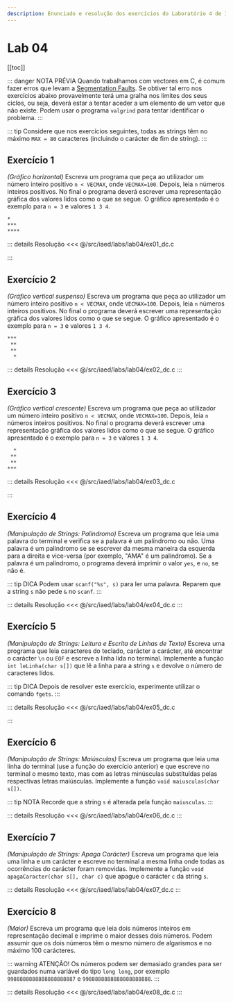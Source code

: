 ```yaml
---
description: Enunciado e resolução dos exercícios do Laboratório 4 de IAED
---
```


# Lab 04

[[toc]]

::: danger NOTA PRÉVIA
Quando trabalhamos com vectores em C, é comum fazer erros que levam a [Segmentation Faults](https://en.wikipedia.org/wiki/Segmentation_fault).
Se obtiver tal erro nos exercícios abaixo provavelmente terá uma gralha nos limites dos seus ciclos, ou seja,
deverá estar a tentar aceder a um elemento de um vetor que não existe.
Podem usar o programa `valgrind` para tentar identificar o problema.
:::

::: tip
Considere que nos exercícios seguintes, todas as strings têm no máximo `MAX = 80` caracteres (incluindo o carácter de fim de string).
:::

## Exercício 1

_(Gráfico horizontal)_ Escreva um programa que peça ao utilizador um número inteiro positivo `n < VECMAX`, onde `VECMAX=100`.
Depois, leia `n` números inteiros positivos.
No final o programa deverá escrever uma representação gráfica dos valores lidos como o que se segue.
O gráfico apresentado é o exemplo para `n = 3` e valores `1 3 4`.

```
*
***
****
```

::: details Resolução
<code-group>
<code-block
title="Diogo Correia">
<<< @/src/iaed/labs/lab04/ex01_dc.c
</code-block>

</code-group>
:::

## Exercício 2

_(Gráfico vertical suspenso)_ Escreva um programa que peça ao utilizador um número inteiro positivo `n < VECMAX`, onde `VECMAX=100`.
Depois, leia `n` números inteiros positivos.
No final o programa deverá escrever uma representação gráfica dos valores lidos como o que se segue.
O gráfico apresentado é o exemplo para `n = 3` e valores `1 3 4`.

```
***
 **
 **
  *
```

::: details Resolução
<code-group>
<code-block
title="Diogo Correia">
<<< @/src/iaed/labs/lab04/ex02_dc.c
</code-block>
</code-group>
:::

## Exercício 3

_(Gráfico vertical crescente)_ Escreva um programa que peça ao utilizador um número inteiro positivo `n < VECMAX`, onde `VECMAX=100`.
Depois, leia `n` números inteiros positivos.
No final o programa deverá escrever uma representação gráfica dos valores lidos como o que se segue.
O gráfico apresentado é o exemplo para `n = 3` e valores `1 3 4`.

```
  *
 **
 **
***
```

::: details Resolução
<code-group>
<code-block
title="Diogo Correia">
<<< @/src/iaed/labs/lab04/ex03_dc.c
</code-block>

</code-group>
:::

## Exercício 4

_(Manipulação de Strings: Palíndromo)_ Escreva um programa que leia uma palavra do terminal e verifica se a palavra é um palíndromo ou não.
Uma palavra é um palíndromo se se escrever da mesma maneira da esquerda para a direita e vice-versa (por exemplo, "AMA" é um palíndromo).
Se a palavra é um palíndromo, o programa deverá imprimir o valor `yes`, e `no`, se não é.

::: tip DICA
Podem usar `scanf("%s", s)` para ler uma palavra. Reparem que a string `s` não pede `&` no `scanf`.
:::

::: details Resolução
<code-group>
<code-block
title="Diogo Correia">
<<< @/src/iaed/labs/lab04/ex04_dc.c
</code-block>
</code-group>
:::

## Exercício 5

_(Manipulação de Strings: Leitura e Escrita de Linhas de Texto)_ Escreva uma programa que leia caracteres do teclado,
carácter a carácter, até encontrar o carácter `\n` ou `EOF` e escreve a linha lida no terminal.
Implemente a função `int leLinha(char s[])` que lê a linha para a string `s` e devolve o número de caracteres lidos.

::: tip DICA
Depois de resolver este exercício, experimente utilizar o comando `fgets`.
:::

::: details Resolução
<code-group>
<code-block
title="Diogo Correia">
<<< @/src/iaed/labs/lab04/ex05_dc.c
</code-block>

</code-group>
:::

## Exercício 6

_(Manipulação de Strings: Maiúsculas)_ Escreva um programa que leia uma linha do terminal
(use a função do exercício anterior) e que escreve no terminal o mesmo texto,
mas com as letras minúsculas substituídas pelas respectivas letras maiúsculas.
Implemente a função `void maiusculas(char s[])`.

::: tip NOTA
Recorde que a string `s` é alterada pela função `maiusculas`.
:::

::: details Resolução
<code-group>
<code-block
title="Diogo Correia">
<<< @/src/iaed/labs/lab04/ex06_dc.c
</code-block>
</code-group>
:::

## Exercício 7

_(Manipulação de Strings: Apaga Carácter)_ Escreva um programa que leia uma linha e um carácter e
escreve no terminal a mesma linha onde todas as ocorrências do carácter foram removidas.
Implemente a função `void apagaCaracter(char s[], char c)` que apague o carácter `c` da string `s`.

::: details Resolução
<code-group>
<code-block
title="Diogo Correia">
<<< @/src/iaed/labs/lab04/ex07_dc.c
</code-block>
</code-group>
:::

## Exercício 8

_(Maior)_ Escreva um programa que leia dois números inteiros em representação decimal e imprime o maior desses dois números.
Podem assumir que os dois números têm o mesmo número de algarismos e no máximo 100 carácteres.

::: warning ATENÇÃO!
Os números podem ser demasiado grandes para ser guardados numa variável do tipo `long long`, por exemplo `9988888888888888888887` e `9988888888888888888888`.
:::

::: details Resolução
<code-group>
<code-block
title="Diogo Correia">
<<< @/src/iaed/labs/lab04/ex08_dc.c
</code-block>
</code-group>
:::
